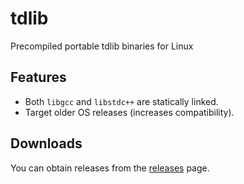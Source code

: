 # tdlib

Precompiled portable tdlib binaries for Linux 

## Features

* Both `libgcc` and `libstdc++` are statically linked.
* Target older OS releases (increases compatibility).

## Downloads

You can obtain releases from the [releases](https://github.com/AmanoTeam/TDLib-Builds/releases) page.
